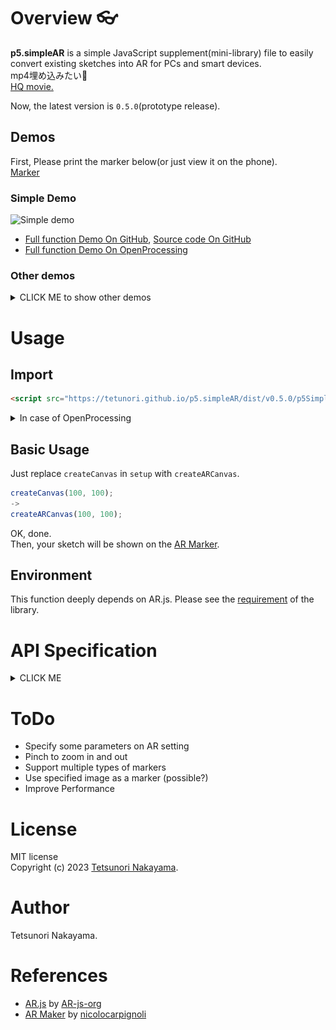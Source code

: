 # Overview 👓

**p5.simpleAR** is a simple JavaScript supplement(mini-library) file to easily convert existing sketches into AR for PCs and smart devices.  
mp4埋め込みたい🌟  
[HQ movie.](https://www.youtube.com/watch?v=?????)

Now, the latest version is `0.5.0`(prototype release).  

## Demos
First, Please print the marker below(or just view it on the phone).  
[Marker](https://github.com/nicolocarpignoli/artoolkit-barcode-markers-collection/blob/master/3x3/6.png)

### Simple Demo
<img src="./images/simpledemo.png" alt="Simple demo" width="640px"> 

- [Full function Demo On GitHub](https://tetunori.github.io/BMWalker.js/sample/fullFunction/index.html), [Source code On GitHub](https://github.com/tetunori/BMWalker.js/tree/main/sample/fullFunction)
- [Full function Demo On OpenProcessing](https://openprocessing.org/sketch/1543496)

### Other demos
<details><summary>CLICK ME to show other demos</summary>
<p>
2, 3例のデモ。
</p>
</details>

# Usage
## Import
```html 
<script src="https://tetunori.github.io/p5.simpleAR/dist/v0.5.0/p5SimpleAR.js"></script>
```
<details><summary>In case of OpenProcessing</summary>
<img src="./images/openprocessing-addlib.png" alt="Add library in OpenProcessing" width="480px"> 
</details>


## Basic Usage
Just replace `createCanvas` in `setup` with `createARCanvas`.

```javascript
createCanvas(100, 100);
->
createARCanvas(100, 100);
```
OK, done.  
Then, your sketch will be shown on the [AR Marker](https://github.com/nicolocarpignoli/artoolkit-barcode-markers-collection/blob/master/3x3/6.png).

## Environment 
This function deeply depends on AR.js. Please see the [requirement](https://ar-js-org.github.io/AR.js-Docs/#requirements) of the library. 

# API Specification
<details><summary>CLICK ME</summary>
<p>

## createARCanvas
```javascript
createARCanvas(w, h, [renderer])
```
Replace `createCanvas` in `setup` with this function.  
So, this has same parameters as `createCanvas`.  
> **Warning**  
> AR function does not work well in `WEBGL` mode...

</p>
</details>

# ToDo
- Specify some parameters on AR setting
- Pinch to zoom in and out
- Support multiple types of markers
- Use specified image as a marker (possible?)
- Improve Performance 

# License
MIT license  
Copyright (c) 2023 [Tetsunori Nakayama](https://twitter.com/tetunori_lego).

# Author
Tetsunori Nakayama.

# References
- [AR.js](https://ar-js-org.github.io/AR.js-Docs/) by [AR-js-org](https://github.com/AR-js-org)
- [AR Maker](https://github.com/nicolocarpignoli/artoolkit-barcode-markers-collection) by [nicolocarpignoli](https://github.com/nicolocarpignoli)

